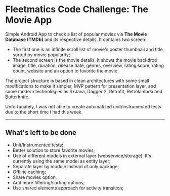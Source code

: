 Fleetmatics Code Challenge: The Movie App
===================


Simple Android App to check a list of popular movies via **The Movie Database (TMDb)** and its respective details.  It contains two screen:

* The first one is an infinite scroll list of movie's poster thumbnail and title, sorted by movie popularity;
* The second screen is the movie details. It shows the movie backdrop image, title, duration, release date, genres, overview, rating score, rating count, website and an option to favorite the movie.

The project structure is based in clean architectures with some small modifications to make it simpler, MVP pattern for presentation layer, and some modern technologies as RxJava, Dagger 2, Retrofit, Retrolambda and Butterknife.

Unfortunately, I was not able to create automatized unit/instrumented tests due to the short time I had this week.

----------

What's left to be done
-------------

* Unit/Instrumented tests;
* Better solution to store favorite movies;
* Use of different models in external layer (webservice/storage). It's currently using the same model as entity layer;
* Separate layer by module instead of only package;
* Offline caching;
* Share movies option;
* Add more filtering/sorting options;
* Use shared elements approach for activity transition;